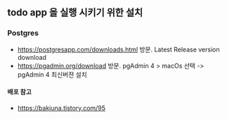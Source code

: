 ## todo app 을 실행 시키기 위한 설치
### Postgres
  - https://postgresapp.com/downloads.html 방문. Latest Release version download
  - https://pgadmin.org/download 방문. pgAdmin 4 > macOs 선택 -> pgAdmin 4 최신버젼 설치

#### 배포 참고

- https://bakjuna.tistory.com/95
